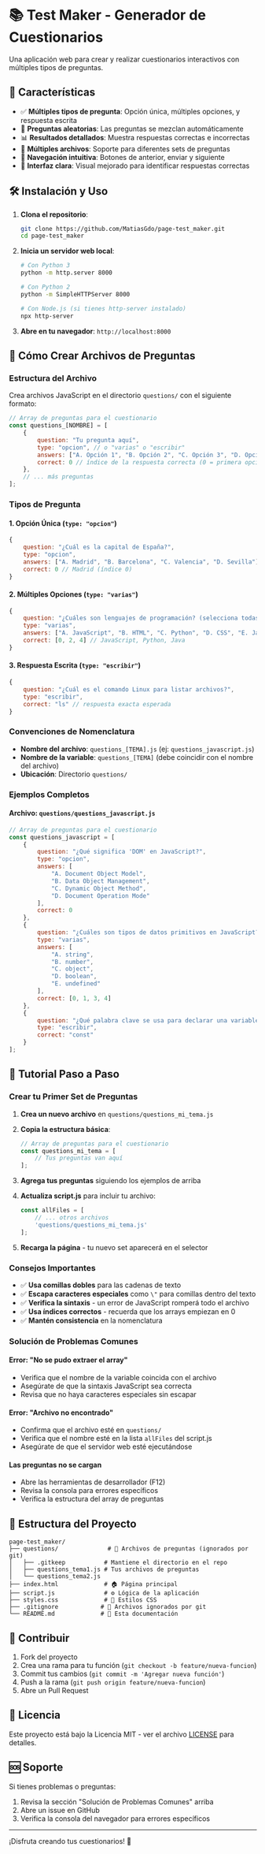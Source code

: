 # 📚 Test Maker - Generador de Cuestionarios

Una aplicación web para crear y realizar cuestionarios interactivos con múltiples tipos de preguntas.

## 🚀 Características

- ✅ **Múltiples tipos de pregunta**: Opción única, múltiples opciones, y respuesta escrita
- 🔄 **Preguntas aleatorias**: Las preguntas se mezclan automáticamente
- 📊 **Resultados detallados**: Muestra respuestas correctas e incorrectas
- 📁 **Múltiples archivos**: Soporte para diferentes sets de preguntas
- 🎯 **Navegación intuitiva**: Botones de anterior, enviar y siguiente
- 🎨 **Interfaz clara**: Visual mejorado para identificar respuestas correctas

## 🛠️ Instalación y Uso

1. **Clona el repositorio**:
   ```bash
   git clone https://github.com/MatiasGdo/page-test_maker.git
   cd page-test_maker
   ```

2. **Inicia un servidor web local**:
   ```bash
   # Con Python 3
   python -m http.server 8000
   
   # Con Python 2
   python -m SimpleHTTPServer 8000
   
   # Con Node.js (si tienes http-server instalado)
   npx http-server
   ```

3. **Abre en tu navegador**: `http://localhost:8000`

## 📝 Cómo Crear Archivos de Preguntas

### Estructura del Archivo

Crea archivos JavaScript en el directorio `questions/` con el siguiente formato:

```javascript
// Array de preguntas para el cuestionario
const questions_[NOMBRE] = [
    {
        question: "Tu pregunta aquí",
        type: "opcion", // o "varias" o "escribir"
        answers: ["A. Opción 1", "B. Opción 2", "C. Opción 3", "D. Opción 4"],
        correct: 0 // índice de la respuesta correcta (0 = primera opción)
    },
    // ... más preguntas
];
```

### Tipos de Pregunta

#### 1. **Opción Única** (`type: "opcion"`)
```javascript
{
    question: "¿Cuál es la capital de España?",
    type: "opcion",
    answers: ["A. Madrid", "B. Barcelona", "C. Valencia", "D. Sevilla"],
    correct: 0 // Madrid (índice 0)
}
```

#### 2. **Múltiples Opciones** (`type: "varias"`)
```javascript
{
    question: "¿Cuáles son lenguajes de programación? (selecciona todas las correctas)",
    type: "varias",
    answers: ["A. JavaScript", "B. HTML", "C. Python", "D. CSS", "E. Java"],
    correct: [0, 2, 4] // JavaScript, Python, Java
}
```

#### 3. **Respuesta Escrita** (`type: "escribir"`)
```javascript
{
    question: "¿Cuál es el comando Linux para listar archivos?",
    type: "escribir",
    correct: "ls" // respuesta exacta esperada
}
```

### Convenciones de Nomenclatura

- **Nombre del archivo**: `questions_[TEMA].js` (ej: `questions_javascript.js`)
- **Nombre de la variable**: `questions_[TEMA]` (debe coincidir con el nombre del archivo)
- **Ubicación**: Directorio `questions/`

### Ejemplos Completos

#### Archivo: `questions/questions_javascript.js`
```javascript
// Array de preguntas para el cuestionario
const questions_javascript = [
    {
        question: "¿Qué significa 'DOM' en JavaScript?",
        type: "opcion",
        answers: [
            "A. Document Object Model", 
            "B. Data Object Management", 
            "C. Dynamic Object Method", 
            "D. Document Operation Mode"
        ],
        correct: 0
    },
    {
        question: "¿Cuáles son tipos de datos primitivos en JavaScript?",
        type: "varias",
        answers: [
            "A. string", 
            "B. number", 
            "C. object", 
            "D. boolean", 
            "E. undefined"
        ],
        correct: [0, 1, 3, 4]
    },
    {
        question: "¿Qué palabra clave se usa para declarar una variable constante?",
        type: "escribir",
        correct: "const"
    }
];
```

## 🎯 Tutorial Paso a Paso

### Crear tu Primer Set de Preguntas

1. **Crea un nuevo archivo** en `questions/questions_mi_tema.js`

2. **Copia la estructura básica**:
   ```javascript
   // Array de preguntas para el cuestionario
   const questions_mi_tema = [
       // Tus preguntas van aquí
   ];
   ```

3. **Agrega tus preguntas** siguiendo los ejemplos de arriba

4. **Actualiza script.js** para incluir tu archivo:
   ```javascript
   const allFiles = [
       // ... otros archivos
       'questions/questions_mi_tema.js'
   ];
   ```

5. **Recarga la página** - tu nuevo set aparecerá en el selector

### Consejos Importantes

- ✅ **Usa comillas dobles** para las cadenas de texto
- ✅ **Escapa caracteres especiales** como `\"` para comillas dentro del texto
- ✅ **Verifica la sintaxis** - un error de JavaScript romperá todo el archivo
- ✅ **Usa índices correctos** - recuerda que los arrays empiezan en 0
- ✅ **Mantén consistencia** en la nomenclatura

### Solución de Problemas Comunes

#### Error: "No se pudo extraer el array"
- Verifica que el nombre de la variable coincida con el archivo
- Asegúrate de que la sintaxis JavaScript sea correcta
- Revisa que no haya caracteres especiales sin escapar

#### Error: "Archivo no encontrado"
- Confirma que el archivo esté en `questions/`
- Verifica que el nombre esté en la lista `allFiles` del script.js
- Asegúrate de que el servidor web esté ejecutándose

#### Las preguntas no se cargan
- Abre las herramientas de desarrollador (F12)
- Revisa la consola para errores específicos
- Verifica la estructura del array de preguntas

## 📁 Estructura del Proyecto

```
page-test_maker/
├── questions/              # 📂 Archivos de preguntas (ignorados por git)
│   ├── .gitkeep           # Mantiene el directorio en el repo
│   ├── questions_tema1.js # Tus archivos de preguntas
│   └── questions_tema2.js
├── index.html             # 🏠 Página principal
├── script.js              # ⚙️ Lógica de la aplicación
├── styles.css             # 🎨 Estilos CSS
├── .gitignore            # 🚫 Archivos ignorados por git
└── README.md             # 📖 Esta documentación
```

## 🤝 Contribuir

1. Fork del proyecto
2. Crea una rama para tu función (`git checkout -b feature/nueva-funcion`)
3. Commit tus cambios (`git commit -m 'Agregar nueva función'`)
4. Push a la rama (`git push origin feature/nueva-funcion`)
5. Abre un Pull Request

## 📄 Licencia

Este proyecto está bajo la Licencia MIT - ver el archivo [LICENSE](LICENSE) para detalles.

## 🆘 Soporte

Si tienes problemas o preguntas:
1. Revisa la sección "Solución de Problemas Comunes" arriba
2. Abre un issue en GitHub
3. Verifica la consola del navegador para errores específicos

---

¡Disfruta creando tus cuestionarios! 🎉